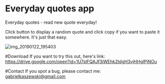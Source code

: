 # Everyday quotes app

Everyday quotes - read new quote everyday!

Click button to display a random quote and click copy if you want to paste it somewhere.
It's just that easy.

![img_20190122_195403](https://user-images.githubusercontent.com/42281413/51558421-b356c980-1e7f-11e9-9877-4af7bad284dc.png)

#Download
If you want to try this out, here's link: https://drive.google.com/open?id=1U7sIFQAJf3iWEhk2tdgH3vjHHgIPjNOu

#Contact
If you spot a bug, please contact me: gabrielkaszewski@gmail.com


